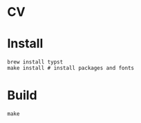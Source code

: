 # CV

# Install

```
brew install typst
make install # install packages and fonts
```

# Build

```
make
```